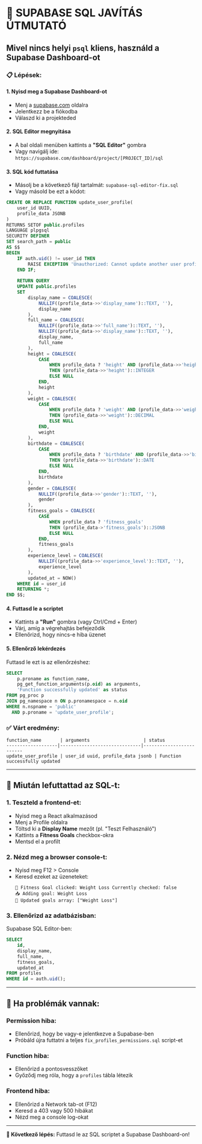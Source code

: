 # 🎯 SUPABASE SQL JAVÍTÁS ÚTMUTATÓ

## Mivel nincs helyi `psql` kliens, használd a Supabase Dashboard-ot

### 📋 Lépések:

#### 1. Nyisd meg a Supabase Dashboard-ot
- Menj a [supabase.com](https://supabase.com) oldalra
- Jelentkezz be a fiókodba
- Válaszd ki a projekteded

#### 2. SQL Editor megnyitása
- A bal oldali menüben kattints a **"SQL Editor"** gombra
- Vagy navigálj ide: `https://supabase.com/dashboard/project/[PROJECT_ID]/sql`

#### 3. SQL kód futtatása
- Másolj be a következő fájl tartalmát: `supabase-sql-editor-fix.sql`
- Vagy másold be ezt a kódot:

```sql
CREATE OR REPLACE FUNCTION update_user_profile(
    user_id UUID,
    profile_data JSONB
)
RETURNS SETOF public.profiles
LANGUAGE plpgsql
SECURITY DEFINER
SET search_path = public
AS $$
BEGIN
    IF auth.uid() != user_id THEN
        RAISE EXCEPTION 'Unauthorized: Cannot update another user profile';
    END IF;
    
    RETURN QUERY
    UPDATE public.profiles
    SET 
        display_name = COALESCE(
            NULLIF((profile_data->>'display_name')::TEXT, ''), 
            display_name
        ),
        full_name = COALESCE(
            NULLIF((profile_data->>'full_name')::TEXT, ''), 
            NULLIF((profile_data->>'display_name')::TEXT, ''),
            display_name,
            full_name
        ),
        height = COALESCE(
            CASE 
                WHEN profile_data ? 'height' AND (profile_data->>'height') != 'null'
                THEN (profile_data->>'height')::INTEGER 
                ELSE NULL 
            END, 
            height
        ),
        weight = COALESCE(
            CASE 
                WHEN profile_data ? 'weight' AND (profile_data->>'weight') != 'null'
                THEN (profile_data->>'weight')::DECIMAL 
                ELSE NULL 
            END, 
            weight
        ),
        birthdate = COALESCE(
            CASE 
                WHEN profile_data ? 'birthdate' AND (profile_data->>'birthdate') != 'null' AND (profile_data->>'birthdate') != ''
                THEN (profile_data->>'birthdate')::DATE 
                ELSE NULL 
            END, 
            birthdate
        ),
        gender = COALESCE(
            NULLIF((profile_data->>'gender')::TEXT, ''), 
            gender
        ),
        fitness_goals = COALESCE(
            CASE 
                WHEN profile_data ? 'fitness_goals' 
                THEN (profile_data->'fitness_goals')::JSONB 
                ELSE NULL 
            END, 
            fitness_goals
        ),
        experience_level = COALESCE(
            NULLIF((profile_data->>'experience_level')::TEXT, ''), 
            experience_level
        ),
        updated_at = NOW()
    WHERE id = user_id
    RETURNING *;
END $$;
```

#### 4. Futtasd le a scriptet
- Kattints a **"Run"** gombra (vagy Ctrl/Cmd + Enter)
- Várj, amíg a végrehajtás befejeződik
- Ellenőrizd, hogy nincs-e hiba üzenet

#### 5. Ellenőrző lekérdezés
Futtasd le ezt is az ellenőrzéshez:
```sql
SELECT 
    p.proname as function_name,
    pg_get_function_arguments(p.oid) as arguments,
    'Function successfully updated' as status
FROM pg_proc p
JOIN pg_namespace n ON p.pronamespace = n.oid
WHERE n.nspname = 'public' 
  AND p.proname = 'update_user_profile';
```

### ✅ Várt eredmény:
```
function_name       | arguments                    | status
-------------------|------------------------------|-------------------------
update_user_profile | user_id uuid, profile_data jsonb | Function successfully updated
```

---

## 🧪 Miután lefuttattad az SQL-t:

### 1. Teszteld a frontend-et:
- Nyisd meg a React alkalmazásod
- Menj a Profile oldalra
- Töltsd ki a **Display Name** mezőt (pl. "Teszt Felhasználó")
- Kattints a **Fitness Goals** checkbox-okra
- Mentsd el a profilt

### 2. Nézd meg a browser console-t:
- Nyisd meg F12 > Console
- Keresd ezeket az üzeneteket:
  ```
  🎯 Fitness Goal clicked: Weight Loss Currently checked: false
  📥 Adding goal: Weight Loss
  🔄 Updated goals array: ["Weight Loss"]
  ```

### 3. Ellenőrizd az adatbázisban:
Supabase SQL Editor-ben:
```sql
SELECT 
    id,
    display_name,
    full_name,
    fitness_goals,
    updated_at
FROM profiles 
WHERE id = auth.uid();
```

---

## 🚨 Ha problémák vannak:

### Permission hiba:
- Ellenőrizd, hogy be vagy-e jelentkezve a Supabase-ben
- Próbáld újra futtatni a teljes `fix_profiles_permissions.sql` script-et

### Function hiba:
- Ellenőrizd a pontosvesszőket
- Győződj meg róla, hogy a `profiles` tábla létezik

### Frontend hiba:
- Ellenőrizd a Network tab-ot (F12)
- Keresd a 403 vagy 500 hibákat
- Nézd meg a console log-okat

---

**🎯 Következő lépés:** Futtasd le az SQL scriptet a Supabase Dashboard-on!
